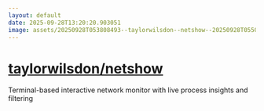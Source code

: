 ```yaml
---
layout: default
date: 2025-09-28T13:20:20.903051
image: assets/20250928T053808493--taylorwilsdon--netshow--20250928T055053317--cropped.png
---
```


# [taylorwilsdon/netshow](https://github.com/taylorwilsdon/netshow)

Terminal-based interactive network monitor with live process insights and filtering
